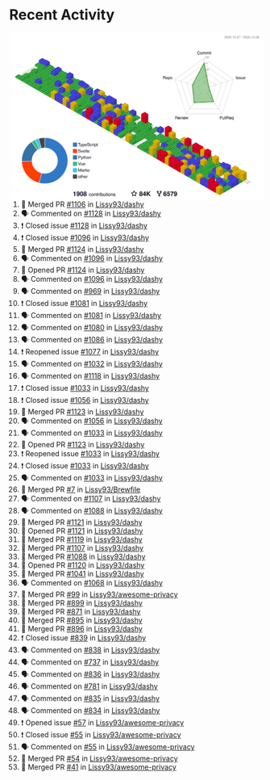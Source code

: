 # Recent Activity

<!-- Summary card -->
<a href="https://github.com/Lissy93/Lissy93/blob/master/METRICS.md">
  <img
    align="right"
    width="500"
    alt="Profile data, generated with yoshi389111/github-profile-3d-contrib"
    src="https://raw.githubusercontent.com/Lissy93/Lissy93/master/profile-3d-contrib/profile-gitblock.svg"
  />
</a>

<!--START_SECTION:activity-->
1. 🎉 Merged PR [#1106](https://github.com/Lissy93/dashy/pull/1106) in [Lissy93/dashy](https://github.com/Lissy93/dashy)
2. 🗣 Commented on [#1128](https://github.com/Lissy93/dashy/issues/1128) in [Lissy93/dashy](https://github.com/Lissy93/dashy)
3. ❗️ Closed issue [#1128](https://github.com/Lissy93/dashy/issues/1128) in [Lissy93/dashy](https://github.com/Lissy93/dashy)
4. ❗️ Closed issue [#1096](https://github.com/Lissy93/dashy/issues/1096) in [Lissy93/dashy](https://github.com/Lissy93/dashy)
5. 🎉 Merged PR [#1124](https://github.com/Lissy93/dashy/pull/1124) in [Lissy93/dashy](https://github.com/Lissy93/dashy)
6. 🗣 Commented on [#1096](https://github.com/Lissy93/dashy/issues/1096) in [Lissy93/dashy](https://github.com/Lissy93/dashy)
7. 💪 Opened PR [#1124](https://github.com/Lissy93/dashy/pull/1124) in [Lissy93/dashy](https://github.com/Lissy93/dashy)
8. 🗣 Commented on [#1096](https://github.com/Lissy93/dashy/issues/1096) in [Lissy93/dashy](https://github.com/Lissy93/dashy)
9. 🗣 Commented on [#969](https://github.com/Lissy93/dashy/issues/969) in [Lissy93/dashy](https://github.com/Lissy93/dashy)
10. ❗️ Closed issue [#1081](https://github.com/Lissy93/dashy/issues/1081) in [Lissy93/dashy](https://github.com/Lissy93/dashy)
11. 🗣 Commented on [#1081](https://github.com/Lissy93/dashy/issues/1081) in [Lissy93/dashy](https://github.com/Lissy93/dashy)
12. 🗣 Commented on [#1080](https://github.com/Lissy93/dashy/issues/1080) in [Lissy93/dashy](https://github.com/Lissy93/dashy)
13. 🗣 Commented on [#1086](https://github.com/Lissy93/dashy/issues/1086) in [Lissy93/dashy](https://github.com/Lissy93/dashy)
14. ❗️ Reopened issue [#1077](https://github.com/Lissy93/dashy/issues/1077) in [Lissy93/dashy](https://github.com/Lissy93/dashy)
15. 🗣 Commented on [#1032](https://github.com/Lissy93/dashy/issues/1032) in [Lissy93/dashy](https://github.com/Lissy93/dashy)
16. 🗣 Commented on [#1118](https://github.com/Lissy93/dashy/issues/1118) in [Lissy93/dashy](https://github.com/Lissy93/dashy)
17. ❗️ Closed issue [#1033](https://github.com/Lissy93/dashy/issues/1033) in [Lissy93/dashy](https://github.com/Lissy93/dashy)
18. ❗️ Closed issue [#1056](https://github.com/Lissy93/dashy/issues/1056) in [Lissy93/dashy](https://github.com/Lissy93/dashy)
19. 🎉 Merged PR [#1123](https://github.com/Lissy93/dashy/pull/1123) in [Lissy93/dashy](https://github.com/Lissy93/dashy)
20. 🗣 Commented on [#1056](https://github.com/Lissy93/dashy/issues/1056) in [Lissy93/dashy](https://github.com/Lissy93/dashy)
21. 🗣 Commented on [#1033](https://github.com/Lissy93/dashy/issues/1033) in [Lissy93/dashy](https://github.com/Lissy93/dashy)
22. 💪 Opened PR [#1123](https://github.com/Lissy93/dashy/pull/1123) in [Lissy93/dashy](https://github.com/Lissy93/dashy)
23. ❗️ Reopened issue [#1033](https://github.com/Lissy93/dashy/issues/1033) in [Lissy93/dashy](https://github.com/Lissy93/dashy)
24. ❗️ Closed issue [#1033](https://github.com/Lissy93/dashy/issues/1033) in [Lissy93/dashy](https://github.com/Lissy93/dashy)
25. 🗣 Commented on [#1033](https://github.com/Lissy93/dashy/issues/1033) in [Lissy93/dashy](https://github.com/Lissy93/dashy)
26. 🎉 Merged PR [#7](https://github.com/Lissy93/Brewfile/pull/7) in [Lissy93/Brewfile](https://github.com/Lissy93/Brewfile)
27. 🗣 Commented on [#1107](https://github.com/Lissy93/dashy/issues/1107) in [Lissy93/dashy](https://github.com/Lissy93/dashy)
28. 🗣 Commented on [#1088](https://github.com/Lissy93/dashy/issues/1088) in [Lissy93/dashy](https://github.com/Lissy93/dashy)
29. 🎉 Merged PR [#1121](https://github.com/Lissy93/dashy/pull/1121) in [Lissy93/dashy](https://github.com/Lissy93/dashy)
30. 💪 Opened PR [#1121](https://github.com/Lissy93/dashy/pull/1121) in [Lissy93/dashy](https://github.com/Lissy93/dashy)
31. 🎉 Merged PR [#1119](https://github.com/Lissy93/dashy/pull/1119) in [Lissy93/dashy](https://github.com/Lissy93/dashy)
32. 🎉 Merged PR [#1107](https://github.com/Lissy93/dashy/pull/1107) in [Lissy93/dashy](https://github.com/Lissy93/dashy)
33. 🎉 Merged PR [#1088](https://github.com/Lissy93/dashy/pull/1088) in [Lissy93/dashy](https://github.com/Lissy93/dashy)
34. 💪 Opened PR [#1120](https://github.com/Lissy93/dashy/pull/1120) in [Lissy93/dashy](https://github.com/Lissy93/dashy)
35. 🎉 Merged PR [#1041](https://github.com/Lissy93/dashy/pull/1041) in [Lissy93/dashy](https://github.com/Lissy93/dashy)
36. 🗣 Commented on [#1068](https://github.com/Lissy93/dashy/issues/1068) in [Lissy93/dashy](https://github.com/Lissy93/dashy)
37. 🎉 Merged PR [#99](https://github.com/Lissy93/awesome-privacy/pull/99) in [Lissy93/awesome-privacy](https://github.com/Lissy93/awesome-privacy)
38. 🎉 Merged PR [#899](https://github.com/Lissy93/dashy/pull/899) in [Lissy93/dashy](https://github.com/Lissy93/dashy)
39. 🎉 Merged PR [#871](https://github.com/Lissy93/dashy/pull/871) in [Lissy93/dashy](https://github.com/Lissy93/dashy)
40. 🎉 Merged PR [#895](https://github.com/Lissy93/dashy/pull/895) in [Lissy93/dashy](https://github.com/Lissy93/dashy)
41. 🎉 Merged PR [#896](https://github.com/Lissy93/dashy/pull/896) in [Lissy93/dashy](https://github.com/Lissy93/dashy)
42. ❗️ Closed issue [#839](https://github.com/Lissy93/dashy/issues/839) in [Lissy93/dashy](https://github.com/Lissy93/dashy)
43. 🗣 Commented on [#838](https://github.com/Lissy93/dashy/issues/838) in [Lissy93/dashy](https://github.com/Lissy93/dashy)
44. 🗣 Commented on [#737](https://github.com/Lissy93/dashy/issues/737) in [Lissy93/dashy](https://github.com/Lissy93/dashy)
45. 🗣 Commented on [#836](https://github.com/Lissy93/dashy/issues/836) in [Lissy93/dashy](https://github.com/Lissy93/dashy)
46. 🗣 Commented on [#781](https://github.com/Lissy93/dashy/issues/781) in [Lissy93/dashy](https://github.com/Lissy93/dashy)
47. 🗣 Commented on [#835](https://github.com/Lissy93/dashy/issues/835) in [Lissy93/dashy](https://github.com/Lissy93/dashy)
48. 🗣 Commented on [#834](https://github.com/Lissy93/dashy/issues/834) in [Lissy93/dashy](https://github.com/Lissy93/dashy)
49. ❗️ Opened issue [#57](https://github.com/Lissy93/awesome-privacy/issues/57) in [Lissy93/awesome-privacy](https://github.com/Lissy93/awesome-privacy)
50. ❗️ Closed issue [#55](https://github.com/Lissy93/awesome-privacy/issues/55) in [Lissy93/awesome-privacy](https://github.com/Lissy93/awesome-privacy)
51. 🗣 Commented on [#55](https://github.com/Lissy93/awesome-privacy/issues/55) in [Lissy93/awesome-privacy](https://github.com/Lissy93/awesome-privacy)
52. 🎉 Merged PR [#54](https://github.com/Lissy93/awesome-privacy/pull/54) in [Lissy93/awesome-privacy](https://github.com/Lissy93/awesome-privacy)
53. 🎉 Merged PR [#41](https://github.com/Lissy93/awesome-privacy/pull/41) in [Lissy93/awesome-privacy](https://github.com/Lissy93/awesome-privacy)
<!--END_SECTION:activity-->

